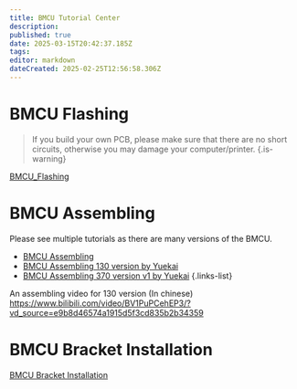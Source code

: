 ```yaml
---
title: BMCU Tutorial Center
description: 
published: true
date: 2025-03-15T20:42:37.185Z
tags: 
editor: markdown
dateCreated: 2025-02-25T12:56:58.306Z
---
```


# BMCU Flashing
> If you build your own PCB, please make sure that there are no short circuits, otherwise you may damage your computer/printer.
{.is-warning}

[BMCU_Flashing](/BMCU/BMCU_Tutorial/BMCU_Flashing)

# BMCU Assembling

Please see multiple tutorials as there are many versions of the BMCU.

- [BMCU Assembling](/BMCU/BMCU_Tutorial/Assembling)
- [BMCU Assembling 130 version by Yuekai](/BMCU/BMCU_Tutorial/BMCU_Assembling_130_Yuekai)
- [BMCU Assembling 370 version v1 by Yuekai](/BMCU/BMCU_Tutorial/BMCU_Assembling_370_v1_Yuekai)
{.links-list}


An assembling video for 130 version (In chinese)
https://www.bilibili.com/video/BV1PuPCehEP3/?vd_source=e9b8d46574a1915d5f3cd835b2b34359
  
# BMCU Bracket Installation
[BMCU Bracket Installation](/BMCU/BMCU_Tutorial/BMCU_Mounting)